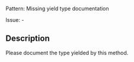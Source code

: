 Pattern: Missing yield type documentation

Issue: -

## Description

Please document the type yielded by this method.